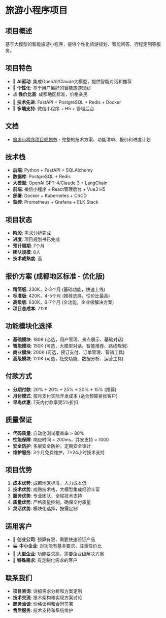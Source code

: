 # 旅游小程序项目

## 项目概述
基于大模型的智能旅游小程序，提供个性化旅游规划、智能问答、行程定制等服务。

## 项目特色
- 🚀 **AI驱动**: 集成OpenAI/Claude大模型，提供智能对话和推荐
- 🎯 **个性化**: 基于用户偏好的智能旅游规划
- 💰 **性价比高**: 成都地区标准，价格亲民
- 🔧 **技术先进**: FastAPI + PostgreSQL + Redis + Docker
- 📱 **多端支持**: 微信小程序 + H5 + 管理后台

## 文档
- [旅游小程序项目规划书](./旅游小程序项目规划书.md) - 完整的技术方案、功能清单、报价和进度计划

## 技术栈
- **后端**: Python + FastAPI + SQLAlchemy
- **数据库**: PostgreSQL + Redis
- **大模型**: OpenAI GPT-4/Claude 3 + LangChain
- **前端**: 微信小程序 + React管理后台 + Vue3 H5
- **部署**: Docker + Kubernetes + CI/CD
- **监控**: Prometheus + Grafana + ELK Stack

## 项目状态
- **阶段**: 需求分析完成
- **进度**: 项目规划书已完成
- **预计周期**: 7个月
- **团队规模**: 8人
- **技术成熟度**: 高

## 报价方案 (成都地区标准 - 优化版)
- **精简版**: 230K，2-3个月 (基础功能，快速上线)
- **标准版**: 420K，4-5个月 (推荐选择，性价比最高)
- **高级版**: 630K，6-7个月 (全功能，企业级解决方案)
- **项目总成本**: 712K

## 功能模块化选择
- **基础模块**: 180K (必选，用户管理、景点展示、基础对话)
- **智能模块**: 150K (可选，大模型对话、智能推荐、路线规划)
- **商业模块**: 200K (可选，预订支付、订单管理、营销工具)
- **高级模块**: 120K (可选，社交功能、数据分析、运营工具)

## 付款方式
- **分期付款**: 20% + 20% + 25% + 20% + 15% (推荐)
- **月付模式**: 按月支付实际开发成本 (适合预算紧张客户)
- **早鸟优惠**: 7天内付款享受5%折扣

## 质量保证
- **代码质量**: 自动化测试覆盖率 > 80%
- **性能保障**: 响应时间 < 200ms，并发支持 > 1000
- **安全防护**: 多层安全防护，定期安全审计
- **维护服务**: 3个月免费维护，7×24小时技术支持

## 项目优势
1. **成本优势**: 成都地区标准，人力成本低
2. **技术优势**: 成熟技术栈，大模型集成经验丰富
3. **服务优势**: 专业团队，全程技术支持
4. **质量优势**: 严格质量控制，确保交付质量
5. **灵活优势**: 模块化选择，按需定制

## 适用客户
- 🏢 **创业公司**: 预算有限，需要快速验证产品
- 🏭 **中小企业**: 对功能有基本要求，注重性价比
- 🏢 **大型企业**: 功能要求高，需要企业级解决方案
- 🎯 **特殊需求**: 有定制化需求的客户

## 联系我们
- **项目咨询**: 详细需求分析和方案定制
- **技术交流**: 技术架构和实现方案讨论
- **商务洽谈**: 价格谈判和合同签署
- **售后服务**: 技术支持和系统维护